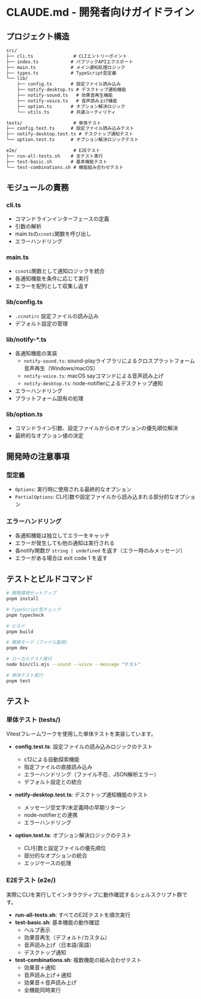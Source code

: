 # CLAUDE.md - 開発者向けガイドライン

## プロジェクト構造

```txt
src/
├── cli.ts               # CLIエントリーポイント
├── index.ts            # パブリックAPIエクスポート
├── main.ts             # メイン通知処理ロジック
├── types.ts            # TypeScript型定義
└── lib/
    ├── config.ts       # 設定ファイル読み込み
    ├── notify-desktop.ts # デスクトップ通知機能
    ├── notify-sound.ts   # 効果音再生機能
    ├── notify-voice.ts   # 音声読み上げ機能
    ├── option.ts       # オプション解決ロジック
    └── utils.ts        # 共通ユーティリティ

tests/                   # 単体テスト
├── config.test.ts      # 設定ファイル読み込みテスト
├── notify-desktop.test.ts # デスクトップ通知テスト
└── option.test.ts      # オプション解決ロジックテスト

e2e/                     # E2Eテスト
├── run-all-tests.sh    # 全テスト実行
├── test-basic.sh       # 基本機能テスト
└── test-combinations.sh # 機能組み合わせテスト
```

## モジュールの責務

### cli.ts

- コマンドラインインターフェースの定義
- 引数の解析
- main.tsの`ccnoti`関数を呼び出し
- エラーハンドリング

### main.ts

- `ccnoti`関数として通知ロジックを統合
- 各通知機能を条件に応じて実行
- エラーを配列として収集し返す

### lib/config.ts

- `.ccnotirc` 設定ファイルの読み込み
- デフォルト設定の管理

### lib/notify-*.ts

- 各通知機能の実装
  - `notify-sound.ts`: sound-playライブラリによるクロスプラットフォーム音声再生（Windows/macOS）
  - `notify-voice.ts`: macOS sayコマンドによる音声読み上げ
  - `notify-desktop.ts`: node-notifierによるデスクトップ通知
- エラーハンドリング
- プラットフォーム固有の処理

### lib/option.ts

- コマンドライン引数、設定ファイルからのオプションの優先順位解決
- 最終的なオプション値の決定

## 開発時の注意事項

### 型定義

- `Options`: 実行時に使用される最終的なオプション
- `PartialOptions`: CLI引数や設定ファイルから読み込まれる部分的なオプション

### エラーハンドリング

- 各通知機能は独立してエラーをキャッチ
- エラーが発生しても他の通知は実行される
- 各notify関数が `string | undefined` を返す（エラー時のみメッセージ）
- エラーがある場合は exit code 1 を返す

## テストとビルドコマンド

```bash
# 開発環境セットアップ
pnpm install

# TypeScript型チェック
pnpm typecheck

# ビルド
pnpm build

# 開発モード（ファイル監視）
pnpm dev

# ローカルテスト実行
node bin/cli.mjs --sound --voice --message "テスト"

# 単体テスト実行
pnpm test
```

## テスト

### 単体テスト (tests/)

Vitestフレームワークを使用した単体テストを実装しています。

- **config.test.ts**: 設定ファイルの読み込みロジックのテスト
  - c12による自動探索機能
  - 指定ファイルの直接読み込み
  - エラーハンドリング（ファイル不在、JSON解析エラー）
  - デフォルト設定との統合

- **notify-desktop.test.ts**: デスクトップ通知機能のテスト
  - メッセージ空文字/未定義時の早期リターン
  - node-notifierとの連携
  - エラーハンドリング

- **option.test.ts**: オプション解決ロジックのテスト
  - CLI引数と設定ファイルの優先順位
  - 部分的なオプションの統合
  - エッジケースの処理

### E2Eテスト (e2e/)

実際にCLIを実行してインタラクティブに動作確認するシェルスクリプト群です。

- **run-all-tests.sh**: すべてのE2Eテストを順次実行
- **test-basic.sh**: 基本機能の動作確認
  - ヘルプ表示
  - 効果音再生（デフォルト/カスタム）
  - 音声読み上げ（日本語/英語）
  - デスクトップ通知
- **test-combinations.sh**: 複数機能の組み合わせテスト
  - 効果音＋通知
  - 音声読み上げ＋通知
  - 効果音＋音声読み上げ
  - 全機能同時実行
